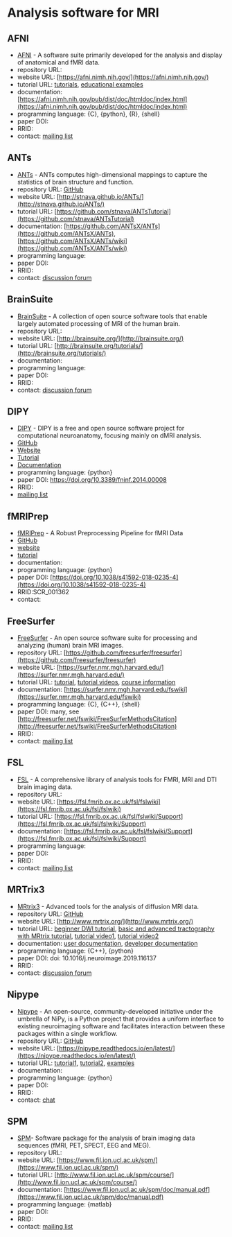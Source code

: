# Analysis software for MRI

## AFNI

-   [AFNI](https://afni.nimh.nih.gov/) -   A software suite primarily developed for the analysis and display of anatomical and fMRI data.
-   repository URL:
-   website URL: [https://afni.nimh.nih.gov/](https://afni.nimh.nih.gov/)
-   tutorial URL: [tutorials](https://afni.nimh.nih.gov/pub/dist/doc/htmldoc/tutorials/main_toc.html), [educational examples](https://afni.nimh.nih.gov/pub/dist/doc/htmldoc/educational/main_toc.html)
-   documentation: [https://afni.nimh.nih.gov/pub/dist/doc/htmldoc/index.html](https://afni.nimh.nih.gov/pub/dist/doc/htmldoc/index.html)
-   programming language: {C}, {python}, {R}, {shell}
-   paper DOI:
-   RRID:
-   contact: [mailing list](https://afni.nimh.nih.gov/afni/community/board/list.php?1)

## ANTs
-   [ANTs](http://stnava.github.io/ANTs/) -   ANTs computes high-dimensional mappings to capture the statistics of brain structure and function.
-   repository URL: [GitHub](https://github.com/ANTsX/ANTs)
-   website URL: [http://stnava.github.io/ANTs/](http://stnava.github.io/ANTs/)
-   tutorial URL: [https://github.com/stnava/ANTsTutorial](https://github.com/stnava/ANTsTutorial)
-   documentation: [https://github.com/ANTsX/ANTs](https://github.com/ANTsX/ANTs), [https://github.com/ANTsX/ANTs/wiki](https://github.com/ANTsX/ANTs/wiki)
-   programming language:
-   paper DOI:
-   RRID:
-   contact: [discussion forum](https://sourceforge.net/p/advants/discussion/)

## BrainSuite

-   [BrainSuite](http://brainsuite.org/) -    A collection of open source software tools that enable largely automated processing of MRI of the human brain.
-   repository URL:
-   website URL: [http://brainsuite.org/](http://brainsuite.org/)
-   tutorial URL: [http://brainsuite.org/tutorials/](http://brainsuite.org/tutorials/)
-   documentation:
-   programming language:
-   paper DOI:
-   RRID:
-   contact: [discussion forum](http://forums.brainsuite.org/)

## DIPY

-   [DIPY](https://dipy.org/) -   DIPY is a free and open source software project for computational neuroanatomy, focusing mainly on dMRI analysis.
-   [GitHub](https://github.com/dipy/dipy)
-   [Website](https://dipy.org/)
-   [Tutorial](https://dipy.org/tutorials/)
-   [Documentation](https://dipy.org/documentation/1.1.1./documentation/)
-   programming language: {python}
-   paper DOI: https://doi.org/10.3389/fninf.2014.00008
-   RRID:
-   [mailing list](https://mail.python.org/mailman/listinfo/neuroimaging)

## fMRIPrep

-   [fMRIPrep](https://fmriprep.readthedocs.io/en/stable/) -   A Robust Preprocessing Pipeline for fMRI Data
-   [GitHub](https://github.com/poldracklab/fmriprep)
-   [website](https://fmriprep.readthedocs.io/en/stable/)
-   [tutorial](http://reproducibility.stanford.edu/fmriprep-tutorial-running-the-docker-image/)
-   documentation:
-   programming language: {python}
-   paper DOI: [https://doi.org/10.1038/s41592-018-0235-4](https://doi.org/10.1038/s41592-018-0235-4)
-   RRID:SCR_001362
-   contact:

## FreeSurfer

-   [FreeSurfer](https://surfer.nmr.mgh.harvard.edu/) - An open source software suite for processing and analyzing (human) brain MRI images.
-   repository URL: [https://github.com/freesurfer/freesurfer](https://github.com/freesurfer/freesurfer)
-   website URL: [https://surfer.nmr.mgh.harvard.edu/](https://surfer.nmr.mgh.harvard.edu/)
-   tutorial URL: [tutorial](https://surfer.nmr.mgh.harvard.edu/fswiki/Tutorials), [tutorial videos](https://surfer.nmr.mgh.harvard.edu/fswiki/CourseDescription), [course information](https://www.youtube.com/channel/UCruQerP8aa-gYttXkAcyveA)
-   documentation: [https://surfer.nmr.mgh.harvard.edu/fswiki](https://surfer.nmr.mgh.harvard.edu/fswiki)
-   programming language: {C}, {C++}, {shell}
-   paper DOI: many, see [http://freesurfer.net/fswiki/FreeSurferMethodsCitation](http://freesurfer.net/fswiki/FreeSurferMethodsCitation)
-   RRID:
-   contact: [mailing list](https://surfer.nmr.mgh.harvard.edu/fswiki/FreeSurferSupport)

## FSL

-   [FSL](https://fsl.fmrib.ox.ac.uk/fsl/fslwiki) -   A comprehensive library of analysis tools for FMRI, MRI and DTI brain imaging data.
-   repository URL:
-   website URL: [https://fsl.fmrib.ox.ac.uk/fsl/fslwiki](https://fsl.fmrib.ox.ac.uk/fsl/fslwiki)
-   tutorial URL: [https://fsl.fmrib.ox.ac.uk/fsl/fslwiki/Support](https://fsl.fmrib.ox.ac.uk/fsl/fslwiki/Support)
-   documentation: [https://fsl.fmrib.ox.ac.uk/fsl/fslwiki/Support](https://fsl.fmrib.ox.ac.uk/fsl/fslwiki/Support)
-   programming language:
-   paper DOI:
-   RRID:
-   contact: [mailing list](https://www.jiscmail.ac.uk/cgi-bin/webadmin?A0=fsl)

## MRTrix3
-   [MRtrix3](http://www.mrtrix.org/) -   Advanced tools for the analysis of diffusion MRI data.
-   repository URL: [GitHub](https://github.com/MRtrix3)
-   website URL: [http://www.mrtrix.org/](http://www.mrtrix.org/)
-   tutorial URL: [beginner DWI tutorial](https://mrtrix.readthedocs.io/en/latest/getting_started/beginner_dwi_tutorial.html), [basic and advanced tractography with MRtrix tutorial](https://osf.io/fkyht/), [tutorial video1](https://osf.io/fkyht/), [tutorial video2](https://www.youtube.com/watch?v=lQWucXuAXR8)
-   documentation: [user documentation](https://mrtrix.readthedocs.io/en/latest/), [developer documentation](http://www.mrtrix.org/developer-documentation/)
-   programming language: {C++}, {python}
-   paper DOI: doi: 10.1016/j.neuroimage.2019.116137
-   RRID:
-   contact: [discussion forum](https://community.mrtrix.org/)

## Nipype

-   [Nipype](https://nipype.readthedocs.io/en/latest/) -   An open-source, community-developed initiative under the umbrella of NiPy, is a Python project that provides a uniform interface to existing neuroimaging software and facilitates interaction between these packages within a single workflow.
-   repository URL: [GitHub](https://github.com/nipy/nipype)
-   website URL: [https://nipype.readthedocs.io/en/latest/](https://nipype.readthedocs.io/en/latest/)
-   tutorial URL: [tutorial1](https://nipype.readthedocs.io/en/0.11.0/users/pipeline_tutorial.html), [tutorial2](https://miykael.github.io/nipype_tutorial/), [examples](https://nipype.readthedocs.io/en/latest/examples.html)
-   documentation:
-   programming language: {python}
-   paper DOI:
-   RRID:
-   contact: [chat](https://gitter.im/nipy/nipype)

## SPM

-   [SPM](https://www.fil.ion.ucl.ac.uk/spm/)-   Software package for the analysis of brain imaging data sequences (fMRI, PET, SPECT, EEG and MEG).
-   repository URL:
-   website URL: [https://www.fil.ion.ucl.ac.uk/spm/](https://www.fil.ion.ucl.ac.uk/spm/)
-   tutorial URL: [http://www.fil.ion.ucl.ac.uk/spm/course/](http://www.fil.ion.ucl.ac.uk/spm/course/)
-   documentation: [https://www.fil.ion.ucl.ac.uk/spm/doc/manual.pdf](https://www.fil.ion.ucl.ac.uk/spm/doc/manual.pdf)
-   programming language: {matlab}
-   paper DOI:
-   RRID:
-   contact: [mailing list](https://www.fil.ion.ucl.ac.uk/spm/support/)
